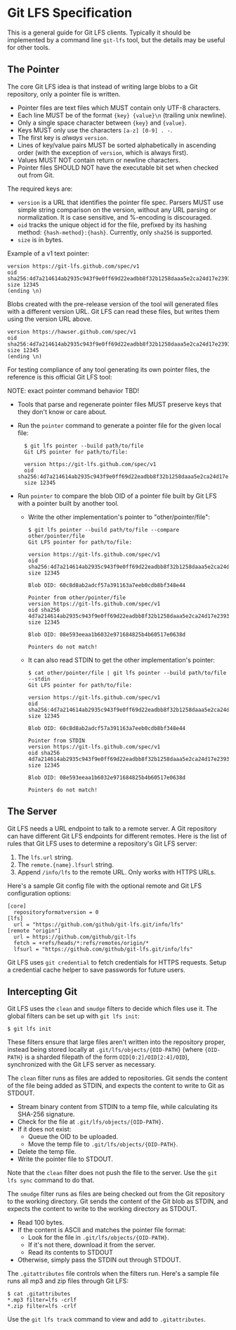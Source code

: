 # Git LFS Specification

This is a general guide for Git LFS clients.  Typically it should be
implemented by a command line `git-lfs` tool, but the details may be useful
for other tools.

## The Pointer

The core Git LFS idea is that instead of writing large blobs to a Git repository,
only a pointer file is written.

* Pointer files are text files which MUST contain only UTF-8 characters.
* Each line MUST be of the format `{key} {value}\n` (trailing unix newline).
* Only a single space character between `{key}` and `{value}`.
* Keys MUST only use the characters `[a-z] [0-9] . -`.  
* The first key is _always_ `version`.
* Lines of key/value pairs MUST be sorted alphabetically in ascending order
(with the exception of `version`, which is always first).
* Values MUST NOT contain return or newline characters.
* Pointer files SHOULD NOT have the executable bit set when checked out from Git.

The required keys are:

* `version` is a URL that identifies the pointer file spec.  Parsers MUST use
simple string comparison on the version, without any URL parsing or
normalization.  It is case sensitive, and %-encoding is discouraged.
* `oid` tracks the unique object id for the file, prefixed by its hashing
method: `{hash-method}:{hash}`.  Currently, only `sha256` is supported.
* `size` is in bytes.

Example of a v1 text pointer:

```
version https://git-lfs.github.com/spec/v1
oid sha256:4d7a214614ab2935c943f9e0ff69d22eadbb8f32b1258daaa5e2ca24d17e2393
size 12345
(ending \n)
```

Blobs created with the pre-release version of the tool will generated files with
a different version URL.  Git LFS can read these files, but writes them using
the version URL above.

```
version https://hawser.github.com/spec/v1
oid sha256:4d7a214614ab2935c943f9e0ff69d22eadbb8f32b1258daaa5e2ca24d17e2393
size 12345
(ending \n)
```

For testing compliance of any tool generating its own pointer files, the
reference is this official Git LFS tool:

NOTE: exact pointer command behavior TBD!

* Tools that parse and regenerate pointer files MUST preserve keys that they
don't know or care about.
* Run the `pointer` command to generate a pointer file for the given local
file:

        $ git lfs pointer --build path/to/file
        Git LFS pointer for path/to/file:

        version https://git-lfs.github.com/spec/v1
        oid sha256:4d7a214614ab2935c943f9e0ff69d22eadbb8f32b1258daaa5e2ca24d17e2393
        size 12345

* Run `pointer` to compare the blob OID of a pointer file built by Git LFS with
a pointer built by another tool.

  * Write the other implementation's pointer to "other/pointer/file":

        $ git lfs pointer --build path/to/file --compare other/pointer/file
        Git LFS pointer for path/to/file:

        version https://git-lfs.github.com/spec/v1
        oid sha256:4d7a214614ab2935c943f9e0ff69d22eadbb8f32b1258daaa5e2ca24d17e2393
        size 12345

        Blob OID: 60c8d8ab2adcf57a391163a7eeb0cdb8bf348e44

        Pointer from other/pointer/file
        version https://git-lfs.github.com/spec/v1
        oid sha256 4d7a214614ab2935c943f9e0ff69d22eadbb8f32b1258daaa5e2ca24d17e2393
        size 12345

        Blob OID: 08e593eeaa1b6032e971684825b4b60517e0638d

        Pointers do not match!

  * It can also read STDIN to get the other implementation's pointer:

        $ cat other/pointer/file | git lfs pointer --build path/to/file --stdin
        Git LFS pointer for path/to/file:

        version https://git-lfs.github.com/spec/v1
        oid sha256:4d7a214614ab2935c943f9e0ff69d22eadbb8f32b1258daaa5e2ca24d17e2393
        size 12345

        Blob OID: 60c8d8ab2adcf57a391163a7eeb0cdb8bf348e44

        Pointer from STDIN
        version https://git-lfs.github.com/spec/v1
        oid sha256 4d7a214614ab2935c943f9e0ff69d22eadbb8f32b1258daaa5e2ca24d17e2393
        size 12345

        Blob OID: 08e593eeaa1b6032e971684825b4b60517e0638d

        Pointers do not match!

## The Server

Git LFS needs a URL endpoint to talk to a remote server.  A Git repository
can have different Git LFS endpoints for different remotes.  Here is the list
of rules that Git LFS uses to determine a repository's Git LFS server:

1. The `lfs.url` string.
2. The `remote.{name}.lfsurl` string.
3. Append `/info/lfs` to the remote URL.  Only works with HTTPS URLs.

Here's a sample Git config file with the optional remote and Git LFS
configuration options:

```
[core]
  repositoryformatversion = 0
[lfs]
  url = "https://github.com/github/git-lfs.git/info/lfs"
[remote "origin"]
  url = https://github.com/github/git-lfs
  fetch = +refs/heads/*:refs/remotes/origin/*
  lfsurl = "https://github.com/github/git-lfs.git/info/lfs"
```

Git LFS uses `git credential` to fetch credentials for HTTPS requests.  Setup
a credential cache helper to save passwords for future users.

## Intercepting Git

Git LFS uses the `clean` and `smudge` filters to decide which files use it.  The
global filters can be set up with `git lfs init`:

```
$ git lfs init
```

These filters ensure that large files aren't written into the repository proper,
instead being stored locally at `.git/lfs/objects/{OID-PATH}` (where `{OID-PATH}`
is a sharded filepath of the form `OID[0:2]/OID[2:4]/OID`), synchronized with
the Git LFS server as necessary.

The `clean` filter runs as files are added to repositories.  Git sends the
content of the file being added as STDIN, and expects the content to write
to Git as STDOUT.

* Stream binary content from STDIN to a temp file, while calculating its SHA-256
signature.
* Check for the file at `.git/lfs/objects/{OID-PATH}`.
* If it does not exist:
  * Queue the OID to be uploaded.
  * Move the temp file to `.git/lfs/objects/{OID-PATH}`.
* Delete the temp file.
* Write the pointer file to STDOUT.

Note that the `clean` filter does not push the file to the server.  Use the
`git lfs sync` command to do that.

The `smudge` filter runs as files are being checked out from the Git repository
to the working directory.  Git sends the content of the Git blob as STDIN, and
expects the content to write to the working directory as STDOUT.

* Read 100 bytes.
* If the content is ASCII and matches the pointer file format:
  * Look for the file in `.git/lfs/objects/{OID-PATH}`.
  * If it's not there, download it from the server.
  * Read its contents to STDOUT
* Otherwise, simply pass the STDIN out through STDOUT.

The `.gitattributes` file controls when the filters run.  Here's a sample file
runs all mp3 and zip files through Git LFS:

```
$ cat .gitattributes
*.mp3 filter=lfs -crlf
*.zip filter=lfs -crlf
```

Use the `git lfs track` command to view and add to `.gitattributes`.
